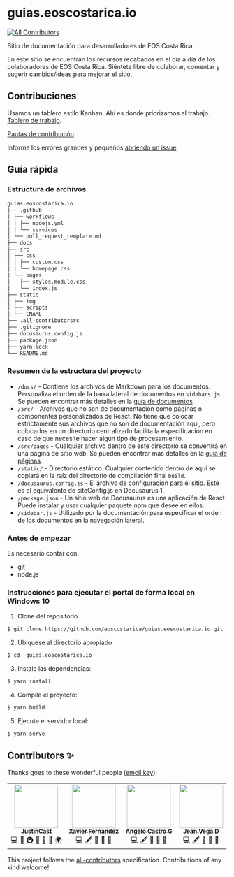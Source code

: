 # guias.eoscostarica.io
<!-- ALL-CONTRIBUTORS-BADGE:START - Do not remove or modify this section -->
[![All Contributors](https://img.shields.io/badge/all_contributors-4-orange.svg?style=flat-square)](#contributors-)
<!-- ALL-CONTRIBUTORS-BADGE:END -->

Sitio de documentación para desarrolladores de EOS Costa Rica.

En este sitio se encuentran los recursos recabados en el día a día de los colaboradores de EOS Costa Rica. Siéntete libre de colaborar, comentar y sugerir cambios/ideas para mejorar el sitio.

## Contribuciones 

Usamos un tablero estilo Kanban. Ahí es donde priorizamos el trabajo. [Tablero de trabajo](https://github.com/eoscostarica/guide.eoscostarica.io/projects/1).

[Pautas de contribución](https://guias.eoscostarica.io/docs/pautas-para-codigo-abierto)

Informe los errores grandes y pequeños [abriendo un issue](https://github.com/eoscostarica/guias.eoscostarica.io/issues).

## Guía rápida

### Estructura de archivos

```sh
guias.eoscostarica.io
├── .github
│ ├── workflows
│ | ├── nodejs.yml
│ | └── services
│ └── pull_request_template.md
├── docs
├── src
│ ├── css
│ | ├── custom.css
│ | └── homepage.css
│ └── pages
│ 	├── styles.module.css
│   └── index.js
├── static
│ ├── img
│ ├── scripts
│ └── CNAME
├── .all-contributorsrc
├── .gitignore
├── docusaurus.config.js
├── package.json
├── yarn.lock
└── README.md
```
### Resumen de la estructura del proyecto

- `/docs/` - Contiene los archivos de Markdown para los documentos. Personaliza el orden de la barra lateral de documentos en  `sidebars.js`. Se pueden encontrar más detalles en la [guía de documentos](https://v2.docusaurus.io/docs/markdown-features).
- `/src/` - Archivos que no son de documentación como páginas o componentes personalizados de React. No tiene que colocar estrictamente sus archivos que no son de documentación aquí, pero colocarlos en un directorio centralizado facilita la especificación en caso de que necesite hacer algún tipo de procesamiento.
- `/src/pages` - Cualquier archivo dentro de este directorio se convertirá en una página de sitio web. Se pueden encontrar más detalles en la [guía de páginas](https://v2.docusaurus.io/docs/creating-pages).
- `/static/` - Directorio estático. Cualquier contenido dentro de aquí se copiará en la raíz del directorio de compilación final `build`.
- `/docusaurus.config.js` - El archivo de configuración para el sitio. Este es el equivalente de siteConfig.js en Docusaurus 1.
- `/package.json` - Un sitio web de Docusaurus es una aplicación de React. Puede instalar y usar cualquier paquete npm que desee en ellos.
- `/sidebar.js` - Utilizado por la documentación para especificar el orden de los documentos en la navegación lateral.


### Antes de empezar
Es necesario contar con: 
* git
* node.js


### Instrucciones para ejecutar el portal de forma local en Windows 10


1. Clone del repositorio

```bash
$ git clone https://github.com/eoscostarica/guias.eoscostarica.io.git
```

2. Ubíquese al directorio apropiado

```bash
$ cd  guias.eoscostarica.io
```

3. Instale las dependencias:
```bash
$ yarn install 
```

4. Compile el proyecto:
```bash		
$ yarn build 
```

5. Ejecute el servidor local:
```bash		
$ yarn serve 
```

## Contributors ✨

Thanks goes to these wonderful people ([emoji key](https://allcontributors.org/docs/en/emoji-key)):

<!-- ALL-CONTRIBUTORS-LIST:START - Do not remove or modify this section -->
<!-- prettier-ignore-start -->
<!-- markdownlint-disable -->
<table>
  <tr>
    <td align="center"><a href="https://github.com/JustinCast"><img src="https://avatars1.githubusercontent.com/u/17890146?v=4" width="100px;" alt=""/><br /><sub><b>JustinCast</b></sub></a><br /><a href="https://github.com/eoscostarica/desarrolladores.eoscostarica.io/commits?author=JustinCast" title="Code">💻</a> <a href="https://github.com/eoscostarica/desarrolladores.eoscostarica.io/commits?author=JustinCast" title="Documentation">📖</a> <a href="#infra-JustinCast" title="Infrastructure (Hosting, Build-Tools, etc)">🚇</a> <a href="#maintenance-JustinCast" title="Maintenance">🚧</a> <a href="#projectManagement-JustinCast" title="Project Management">📆</a> <a href="https://github.com/eoscostarica/desarrolladores.eoscostarica.io/pulls?q=is%3Apr+reviewed-by%3AJustinCast" title="Reviewed Pull Requests">👀</a> <a href="#translation-JustinCast" title="Translation">🌍</a></td>
    <td align="center"><a href="https://eoscostarica.io"><img src="https://avatars0.githubusercontent.com/u/5632966?v=4" width="100px;" alt=""/><br /><sub><b>Xavier Fernandez</b></sub></a><br /><a href="https://github.com/eoscostarica/desarrolladores.eoscostarica.io/commits?author=xavier506" title="Code">💻</a> <a href="#content-xavier506" title="Content">🖋</a> <a href="https://github.com/eoscostarica/desarrolladores.eoscostarica.io/commits?author=xavier506" title="Documentation">📖</a> <a href="#ideas-xavier506" title="Ideas, Planning, & Feedback">🤔</a> <a href="https://github.com/eoscostarica/desarrolladores.eoscostarica.io/pulls?q=is%3Apr+reviewed-by%3Axavier506" title="Reviewed Pull Requests">👀</a></td>
	  <td align="center"><a href="https://github.com/AngeloCG97"><img src="https://avatars1.githubusercontent.com/u/51149817?s=460&u=5aa62e8b759001f7b981583f0639f46772d0ed15&v=4" width="100px;" alt=""/><br /><sub><b>Angelo Castro G</b></sub></a><br /><a href="https://github.com/AngeloCG97/desarrolladores.eoscostarica.io/commits?author=AngeloCG97" title="Code">💻</a> <a href="#content-AngeloCG97" title="Content">🖋</a> <a href="https://github.com/AngeloCG97/desarrolladores.eoscostarica.io/commits?author=AngeloCG97" title="Documentation">📖</a> <a href="https://github.com/AngeloCG97/desarrolladores.eoscostarica.io/commits?author=AngeloCG97" title="Maintenance">🚧</a> <a href="https://github.com/AngeloCG97/desarrolladores.eoscostarica.io/pulls?q=is%3Apr+reviewed-by%3Axavier506" title="Reviewed Pull Requests">👀</a></td>
	 <td align="center"><a href="https://github.com/JeanVegaD"><img src="https://avatars2.githubusercontent.com/u/19317138?s=460&u=c27cb3d5c2cfb732aa0eb13fb2831d1ef20a6627&v=4" width="100px;" alt=""/><br /><sub><b>Jean Vega D</b></sub></a><br /><a href="https://github.com/AngeloCG97/desarrolladores.eoscostarica.io/commits?author=JeanVegaD" title="Code">💻</a> <a href="#content-JeanVegaD" title="Content">🖋</a> <a href="https://github.com/JeanVegaD/desarrolladores.eoscostarica.io/commits?author=JeanVegaD" title="Documentation">📖</a> <a href="https://github.com/JeanVegaD/desarrolladores.eoscostarica.io/commits?author=JeanVegaD" title="Maintenance">🚧</a> <a href="https://github.com/JeanVegaD/desarrolladores.eoscostarica.io/pulls?q=is%3Apr+reviewed-by%3Axavier506" title="Reviewed Pull Requests">👀</a></td>
  </tr>
</table>

<!-- markdownlint-enable -->
<!-- prettier-ignore-end -->
<!-- ALL-CONTRIBUTORS-LIST:END -->

This project follows the [all-contributors](https://github.com/all-contributors/all-contributors) specification. Contributions of any kind welcome!

